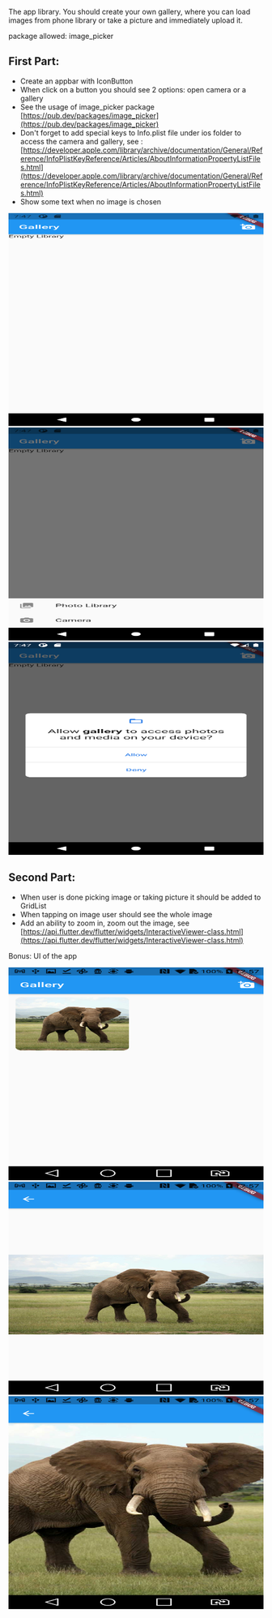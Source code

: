 The app library. You should create your own gallery, where you can load images from phone library or take a picture and immediately upload it.

package allowed: image_picker

## First Part:

- Create an appbar with IconButton
- When click on a button you should see 2 options: open camera or a gallery
- See the usage of  image_picker package [https://pub.dev/packages/image_picker](https://pub.dev/packages/image_picker)
- Don't forget to add special keys to Info.plist file under ios folder to access the camera and gallery, see : [https://developer.apple.com/library/archive/documentation/General/Reference/InfoPlistKeyReference/Articles/AboutInformationPropertyListFiles.html](https://developer.apple.com/library/archive/documentation/General/Reference/InfoPlistKeyReference/Articles/AboutInformationPropertyListFiles.html)
- Show some text when no image is chosen

<center>
<img src="https://github.com/alem-01/alem_public/blob/master/resources/imageLibrary.01.png?raw=true" style = "width: 620px !important; height: 420px !important;"/>

<img src="https://github.com/alem-01/alem_public/blob/master/resources/imageLibrary.02.png?raw=true" style = "width: 620px !important; height: 420px !important;"/>

<img src="https://github.com/alem-01/alem_public/blob/master/resources/imageLibrary.03.png?raw=true" style = "width: 620px !important; height: 420px !important;"/>
</center>

## Second Part:

- When user is done picking image or taking picture it should be added to GridList
- When tapping on image user should see the whole image
- Add an ability to zoom in, zoom out the image, see [https://api.flutter.dev/flutter/widgets/InteractiveViewer-class.html](https://api.flutter.dev/flutter/widgets/InteractiveViewer-class.html)

Bonus: UI of the app

<center>
<img src="https://github.com/alem-01/alem_public/blob/master/resources/imageLibrary.04.png?raw=true" style = "width: 620px !important; height: 420px !important;"/>

<img src="https://github.com/alem-01/alem_public/blob/master/resources/imageLibrary.05.png?raw=true" style = "width: 620px !important; height: 420px !important;"/>

<img src="https://github.com/alem-01/alem_public/blob/master/resources/imageLibrary.06.png?raw=true" style = "width: 620px !important; height: 420px !important;"/>
</center>

